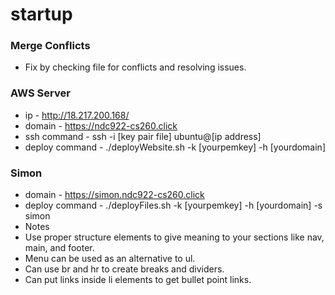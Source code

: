 # startup

### Merge Conflicts

- Fix by checking file for conflicts and resolving issues.

### AWS Server

- ip - http://18.217.200.168/
- domain - https://ndc922-cs260.click
- ssh command - ssh -i [key pair file] ubuntu@[ip address]
- deploy command - ./deployWebsite.sh  -k [yourpemkey] -h [yourdomain]

### Simon 

- domain - https://simon.ndc922-cs260.click
- deploy command - ./deployFiles.sh -k [yourpemkey] -h [yourdomain] -s simon
- Notes
- Use proper structure elements to give meaning to your sections like nav, main, and footer.
- Menu can be used as an alternative to ul.
- Can use br and hr to create breaks and dividers.
- Can put links inside li elements to get bullet point links.

